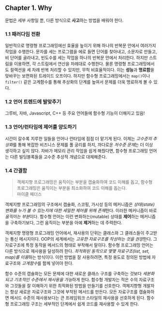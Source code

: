 ## Chapter 1. Why
문법은 세부 사항일 뿐, 다른 방식으로 **사고**하는 방법을 배워야 한다.

### 1.1 패러다임 전환
일반적으로 명령형 프로그래밍에선 효율을 높이기 위해 하나의 반복문 안에서 여러가지 작업을 수행한다. 문자를 세는 프로그램을 에로 들면 단어를 찾아내고, 소문자로 만들고, 비 단어를 골라내고, 빈도수를 세는 작업을 하나의 반복문 안에서 처리한다. 하지만 스트림을 이용하면, 각 스트림에서 연산을 차례대로 수행한다. 물론 명령형 프로그래밍에서도 컬렉션을 세 차례 반복 처리할 수 있지만, 무척 비효율적이다. 이는 **성능**과 **명료함**을 맞바꾸는 보편화된 트레이드 오프이다. 하지만 함수형 프로그래밍에서는 `map()`이나 `filter()` 같은 고계함수를 통해 추상화의 단계를 높여서 문제를 더욱 명료하게 볼 수 있다.

### 1.2 언어 트렌드에 발맞추기
그루비, 자바, Javascript, C++ 등 주요 언어들에 함수형 기능이 더해지고 있음!

### 1.3 언어/런타임에 제어를 양도하기
시간이 갈수록 지루한 일들을 언어나 런타임에 점점 더 맡기게 된다. 이제는 *고수준의 추상화*를 통해 복잡한 비즈니스 문제를 풀 궁리를 하지, 까다로운 *저수준 문제*는 더 이상 생각하고 싶지 않다. 자바가 메모리 관리 작업을 쉽게 해줬다면, 함수형 프로그래밍 언어는 다른 빌딩블록들을 고수준 추상적 개념으로 대체해준다.

### 1.4 간결함
> 객체지향 프로그래밍은 움직이는 부분을 캡슐화하여 코드 이해를 돕고, 함수형 프로그래밍은 움직이는 부분을 최소화하여 코드 이해를 돕는다.  
마이클 페더스

객체지향 프로그래밍의 구조에서 캡슐화, 스코핑, 가시성 등의 메커니즘은 *상태(state) 변화를 누가 볼 수 있는지에 대한 세밀한 제어를 위해 존재*한다. 이러한 메커니즘이 바로 *움직이는 부분*이다. 함수형 언어는 이런 변화하는(mutable) 상태를 **제어**하는 메커니즘을 구축하기보다, 그런 움직이는 부분을 아예 **제거**하는 데 주력한다.

객체지향 명령형 프로그래밍 언어에서, 재사용의 단위는 클래스와 그 클래스들이 주고받는 통신 메시지이다. OOP의 세계에서는 *고유한 자료구조를 작성하는 것을 권장*한다. 그 자료구조에 특정 동작을 메서드의 형태로 부착해서 말이다. 함수형 프로그래밍 언어는 다른 방식으로 재사용을 달성하려 한다. *최적화된 동작으로 몇몇 자료구조(list, set, map)를 이용*하는 방식이다. 이런 방법을 잘 사용하려면, 특정 용도로 정의된 방법에 자료구조와 *고계함수*를 함께 넣어야 한다.

함수 수준의 캡슐화는 모든 문제에 대한 새로운 클래스 구조를 구축하는 것보다 *세분화되고 기초적인 수준에서 재사용을 가능*하게 한다. 함수형 개발자는 적은 수의 자료구조와 그것들을 잘 이해하기 위한 최적화된 방법을 만들기를 선호한다. 객체지향형 개발자는 항상 새로운 자료구조와 그것에 부착된 메서드를 만든다. 모든 자료구조를 캡슐화하면 메서드 수준의 재사용보다는 큰 프레임워크 스타일의 재사용을 선호하게 된다. 함수형 프로그래밍 구조는 세부적인 단계에서 쉽게 코드를 재사용할 수 있게 한다.
